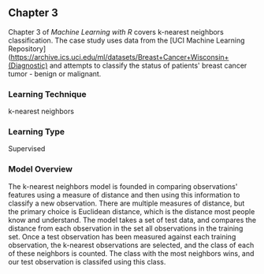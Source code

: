 ## Chapter 3
Chapter 3 of *Machine Learning with R* covers k-nearest neighbors classification. 
The case study uses data from the [UCI Machine Learning Repository](https://archive.ics.uci.edu/ml/datasets/Breast+Cancer+Wisconsin+(Diagnostic) 
and attempts to classify the status of patients' breast cancer tumor - benign or 
malignant. 

### Learning Technique
k-nearest neighbors

### Learning Type
Supervised

### Model Overview
The k-nearest neighbors model is founded in comparing observations' features
using a measure of distance and then using this information to classify a new observation. 
There are multiple measures of distance, but the primary choice is Euclidean distance, 
which is the distance most people know and understand. The model takes a set of test data, and compares the distance from each observation in the set all observations in the training set. Once a test observation has been measured against each training observation, the k-nearest observations are selected, and the class of each of these neighbors is counted. The class
with the most neighbors wins, and our test observation is classifed using this class. 